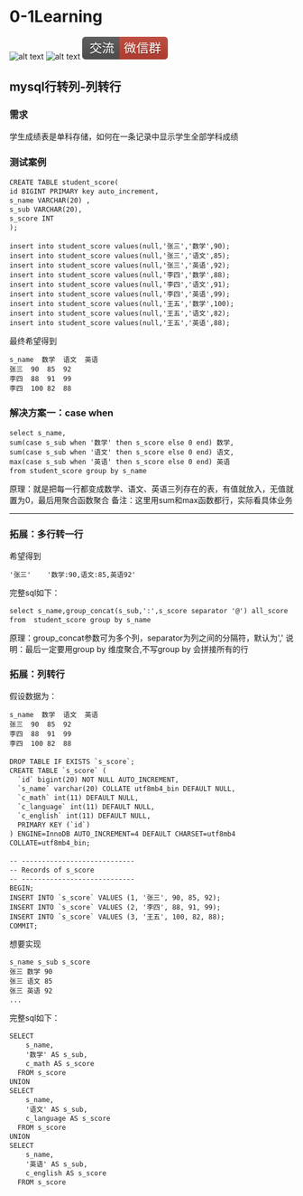 # 0-1Learning

![alt text](../../static/common/svg/luoxiaosheng.svg "公众号")
![alt text](../../static/common/svg/luoxiaosheng_learning.svg "学习")
![alt text](../../static/common/svg/luoxiaosheng_wechat.svg "微信")


## mysql行转列-列转行

### 需求
学生成绩表是单科存储，如何在一条记录中显示学生全部学科成绩

### 测试案例
```
CREATE TABLE student_score(
id BIGINT PRIMARY key auto_increment,
s_name VARCHAR(20) ,
s_sub VARCHAR(20),
s_score INT 
);

insert into student_score values(null,'张三','数学',90);
insert into student_score values(null,'张三','语文',85);
insert into student_score values(null,'张三','英语',92);
insert into student_score values(null,'李四','数学',88);
insert into student_score values(null,'李四','语文',91);
insert into student_score values(null,'李四','英语',99);
insert into student_score values(null,'王五','数学',100);
insert into student_score values(null,'王五','语文',82);
insert into student_score values(null,'王五','英语',88);

```
最终希望得到
```
s_name	数学	语文	英语
张三	90	85	92
李四	88	91	99
李四	100	82	88
```

### 解决方案一：case when
```
select s_name,
sum(case s_sub when '数学' then s_score else 0 end) 数学,
sum(case s_sub when '语文' then s_score else 0 end) 语文,
max(case s_sub when '英语' then s_score else 0 end) 英语
from student_score group by s_name
```
原理：就是把每一行都变成数学、语文、英语三列存在的表，有值就放入，无值就置为0，最后用聚合函数聚合
备注：这里用sum和max函数都行，实际看具体业务

---

### 拓展：多行转一行
希望得到
```
'张三'    '数学:90,语文:85,英语92'
```
完整sql如下：
```
select s_name,group_concat(s_sub,':',s_score separator '@') all_score 
from  student_score group by s_name
```
原理：group_concat参数可为多个列，separator为列之间的分隔符，默认为','
说明：最后一定要用group by 维度聚合,不写group by 会拼接所有的行

### 拓展：列转行
假设数据为：
```
s_name	数学	语文	英语
张三	90	85	92
李四	88	91	99
李四	100	82	88

DROP TABLE IF EXISTS `s_score`;
CREATE TABLE `s_score` (
  `id` bigint(20) NOT NULL AUTO_INCREMENT,
  `s_name` varchar(20) COLLATE utf8mb4_bin DEFAULT NULL,
  `c_math` int(11) DEFAULT NULL,
  `c_language` int(11) DEFAULT NULL,
  `c_english` int(11) DEFAULT NULL,
  PRIMARY KEY (`id`)
) ENGINE=InnoDB AUTO_INCREMENT=4 DEFAULT CHARSET=utf8mb4 COLLATE=utf8mb4_bin;

-- ----------------------------
-- Records of s_score
-- ----------------------------
BEGIN;
INSERT INTO `s_score` VALUES (1, '张三', 90, 85, 92);
INSERT INTO `s_score` VALUES (2, '李四', 88, 91, 99);
INSERT INTO `s_score` VALUES (3, '王五', 100, 82, 88);
COMMIT;
```

想要实现
```
s_name s_sub s_score
张三 数学 90
张三 语文 85
张三 英语 92
...
```

完整sql如下：
```
SELECT
	s_name,
	'数学' AS s_sub,
	c_math AS s_score
  FROM s_score
UNION
SELECT
	s_name,
	'语文' AS s_sub,
	c_language AS s_score
  FROM s_score
UNION
SELECT
	s_name,
	'英语' AS s_sub,
	c_english AS s_score
  FROM s_score
```



